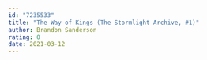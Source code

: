 ```yaml
---
id: "7235533"
title: "The Way of Kings (The Stormlight Archive, #1)"
author: Brandon Sanderson
rating: 0
date: 2021-03-12
---
```


	